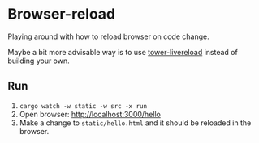 # Browser-reload
Playing around with how to reload browser on code change.

Maybe a bit more advisable way is to use [tower-livereload](https://crates.io/crates/tower-livereload) instead of building your own.

## Run

1. `cargo watch -w static -w src -x run`
1. Open browser: <http://localhost:3000/hello>
1. Make a change to `static/hello.html` and it should be reloaded in the browser.